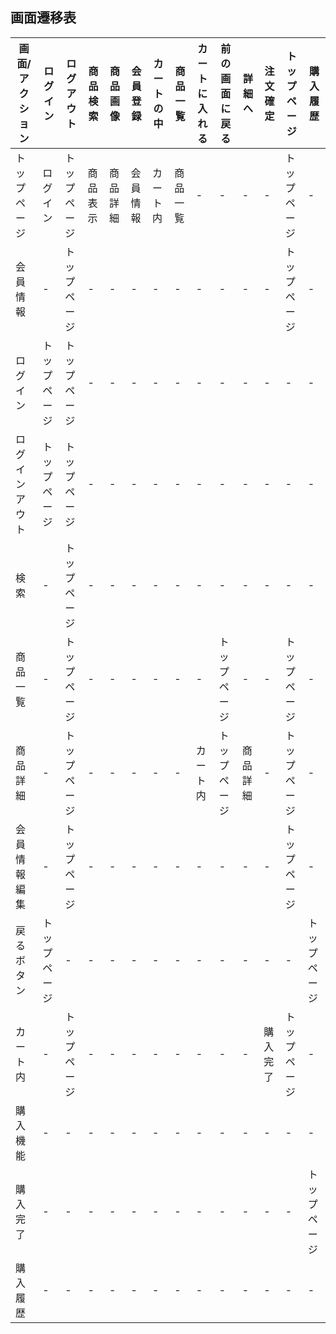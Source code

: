 ## 画面遷移表

|画面/アクション|ログイン|ログアウト|商品検索|商品画像|会員登録|カートの中|商品一覧|カートに入れる|前の画面に戻る|詳細へ|注文確定|トップページ|購入履歴|
|-----------------|-------|---------|-------|-------|-------|---------|-------|-------------|------------|------|------|-----------|-|
|トップページ|ログイン|トップページ|商品表示|商品詳細|会員情報|カート内|商品一覧|-|-|-|-|トップページ|-|
|会員情報|-|トップページ|-|-|-|-|-|-|-|-|-|トップページ|-|
|ログイン|トップページ|トップページ|-|-|-|-|-|-|-|-|-|-|-|トップページ|-|
|ログインアウト|トップページ|トップページ|-|-|-|-|-|-|-|-|-|-|-|トップページ|-|
|検索|-|トップページ|-|-|-|-|-|-|-|-|-|-|-|トップページ|-|
|商品一覧|-|トップページ|-|-|-|-|-|-|トップページ|-|-|トップページ|-|
|商品詳細|-|トップページ|-|-|-|-|-|カート内|トップページ|商品詳細|-|トップページ|-|
|会員情報編集|-|トップページ|-|-|-|-|-|-|-|-|-|トップページ|-|
|戻るボタン|トップページ|-|-|-|-|-|-|-|-|-|-|-|トップページ|-|
|カート内|-|トップページ|-|-|-|-|-|-|-|-|購入完了|トップページ|-|
|購入機能|-|-|-|-|-|-|-|-|-|-|-|-|-|トップページ|-|
|購入完了|-|-|-|-|-|-|-|-|-|-|-|-|トップページ|-|
|購入履歴|-|-|-|-|-|-|-|-|-|-|-|-|-|トップページ|-|トップページ

